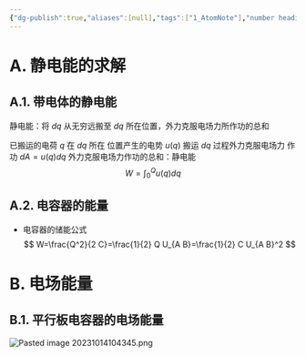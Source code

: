 ```yaml
---
{"dg-publish":true,"aliases":[null],"tags":["1_AtomNote"],"number headings":"auto, first-level 1, max 6, A.1.","Created-Date":"2023-10-14 10:30:48","Modified-Date":"2024-04-18 11:53:27","permalink":"/A01_Lessons/Aa05_大学物理/电场能量/","dgPassFrontmatter":true}
---
```




# A. 静电能的求解


## A.1. 带电体的静电能

静电能：将 $d q$ 从无穷远搬至 $d q$ 所在位置，外力克服电场力所作功的总和

已搬运的电荷 $q$ 在 $d q$ 所在 位置产生的电势 $u(q)$
搬运 $d q$ 过程外力克服电场力 作功 $d A=u(q) d q$ 外力克服电场力作功的总和：静电能
$$
W=\int_0^Q u(q) d q
$$


## A.2. 电容器的能量



- 电容器的储能公式
$$
W=\frac{Q^2}{2 C}=\frac{1}{2} Q U_{A B}=\frac{1}{2} C U_{A B}^2
$$





# B. 电场能量

## B.1. 平行板电容器的电场能量

![Pasted image 20231014104345.png](/img/user/Z02_ObFiles/Attachments/Pasted%20image%2020231014104345.png)



